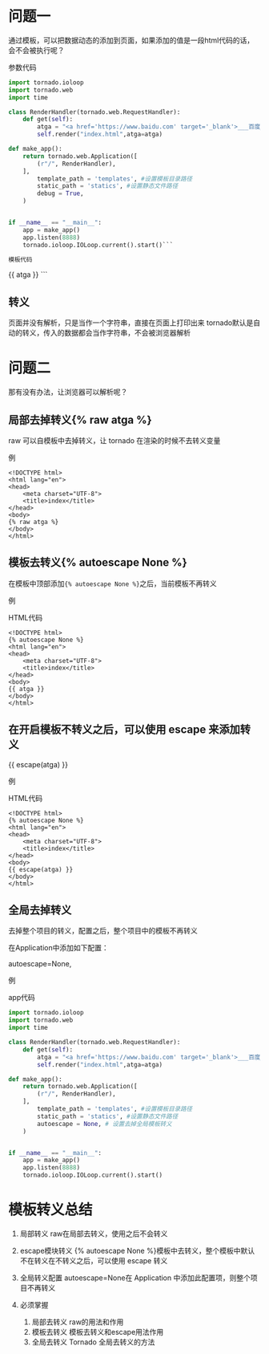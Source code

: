 # 
# 问题一
通过模板，可以把数据动态的添加到页面，如果添加的值是一段html代码的话，会不会被执行呢？

参数代码
```python
import tornado.ioloop
import tornado.web
import time

class RenderHandler(tornado.web.RequestHandler):
    def get(self):
        atga = "<a href='https://www.baidu.com' target='_blank'>___百度___</a><br>"
        self.render("index.html",atga=atga)

def make_app():
    return tornado.web.Application([
        (r"/", RenderHandler),
    ],
        template_path = 'templates', #设置模板目录路径
        static_path = 'statics', #设置静态文件路径
        debug = True,
    )


if __name__ == "__main__":
    app = make_app()
    app.listen(8888)
    tornado.ioloop.IOLoop.current().start()```

模板代码
```
<!DOCTYPE html>
<html lang="en">
<head>
    <meta charset="UTF-8">
    <title>index</title>
</head>
<body>
{{ atga }}
</body>
</html>
```

## 转义

页面并没有解析，只是当作一个字符串，直接在页面上打印出来
tornado默认是自动的转义，传入的数据都会当作字符串，不会被浏览器解析

# 问题二

那有没有办法，让浏览器可以解析呢？

## 局部去掉转义{% raw atga %}

raw 可以自模板中去掉转义，让 tornado 在渲染的时候不去转义变量

例
```
<!DOCTYPE html>
<html lang="en">
<head>
    <meta charset="UTF-8">
    <title>index</title>
</head>
<body>
{% raw atga %}
</body>
</html>
```

## 模板去转义{% autoescape None %}

在模板中顶部添加`{% autoescape None %}`之后，当前模板不再转义

例

HTML代码
```
<!DOCTYPE html>
{% autoescape None %}
<html lang="en">
<head>
    <meta charset="UTF-8">
    <title>index</title>
</head>
<body>
{{ atga }}
</body>
</html>
```
## 在开启模板不转义之后，可以使用 escape 来添加转义

{{ escape(atga) }}

例

HTML代码
```
<!DOCTYPE html>
{% autoescape None %}
<html lang="en">
<head>
    <meta charset="UTF-8">
    <title>index</title>
</head>
<body>
{{ escape(atga) }}
</body>
</html>
```

## 全局去掉转义

去掉整个项目的转义，配置之后，整个项目中的模板不再转义

在Application中添加如下配置：

autoescape=None,

例

app代码
```python
import tornado.ioloop
import tornado.web
import time

class RenderHandler(tornado.web.RequestHandler):
    def get(self):
        atga = "<a href='https://www.baidu.com' target='_blank'>___百度___</a><br>"
        self.render("index.html",atga=atga)

def make_app():
    return tornado.web.Application([
        (r"/", RenderHandler),
    ],
        template_path = 'templates', #设置模板目录路径
        static_path = 'statics', #设置静态文件路径
        autoescape = None, # 设置去掉全局模板转义
    )


if __name__ == "__main__":
    app = make_app()
    app.listen(8888)
    tornado.ioloop.IOLoop.current().start()
```

# 模板转义总结

1. 局部转义
raw在局部去转义，使用之后不会转义

2. escape模块转义
{% autoescape None %}模板中去转义，整个模板中默认不在转义在不转义之后，可以使用 escape 转义

3. 全局转义配置
autoescape=None在 Application 中添加此配置项，则整个项目不再转义

4. 必须掌握
    1. 局部去转义 raw的用法和作用
    2. 模板去转义 模板去转义和escape用法作用
    3. 全局去转义 Tornado 全局去转义的方法

